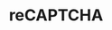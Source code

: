 ---
codehost: https://github.com/google/recaptcha
colors:
- '#1C3AA9'
- '#4285F4'
- '#ABABAB'
- '#A6A6A6'
images:
- google_recaptcha-official.svg
- google_recaptcha-icon.svg
- google_recaptcha-ar21.svg
logohandle: google_recaptcha
sort: recaptcha
title: reCAPTCHA
website: https://www.google.com/recaptcha/intro/
wikipedia: https://en.wikipedia.org/wiki/ReCAPTCHA
---